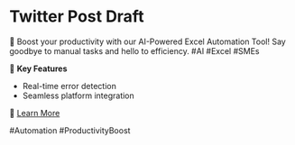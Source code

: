 # Twitter Post Draft

🚀 Boost your productivity with our AI-Powered Excel Automation Tool! Say goodbye to manual tasks and hello to efficiency. #AI #Excel #SMEs

🎯 **Key Features**
- Real-time error detection
- Seamless platform integration

🔗 [Learn More](#)

#Automation #ProductivityBoost